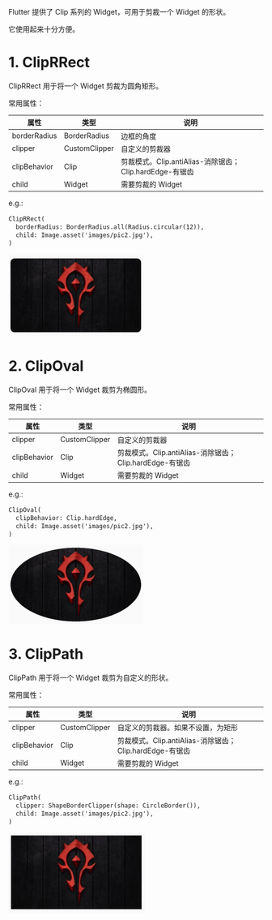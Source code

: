 Flutter 提供了 Clip 系列的 Widget，可用于剪裁一个 Widget 的形状。  

它使用起来十分方便。  

# 1. ClipRRect

ClipRRect 用于将一个 Widget 剪裁为圆角矩形。

常用属性：  

|属性|类型|说明|
|---|---|---|
|borderRadius|BorderRadius|边框的角度|
|clipper|CustomClipper<RRect>|自定义的剪裁器|
|clipBehavior|Clip|剪裁模式。Clip.antiAlias-消除锯齿；Clip.hardEdge-有锯齿|
|child|Widget|需要剪裁的 Widget|

e.g.:  

```
ClipRRect(
  borderRadius: BorderRadius.all(Radius.circular(12)),
  child: Image.asset('images/pic2.jpg'),
)
```

![](https://raw.githubusercontent.com/chenBingX/img/master/Flutter/ClipRRect.png)

# 2. ClipOval

ClipOval 用于将一个 Widget 裁剪为椭圆形。  

常用属性：  

|属性|类型|说明|
|---|---|---|
|clipper|CustomClipper<Rect>|自定义的剪裁器|
|clipBehavior|Clip|剪裁模式。Clip.antiAlias-消除锯齿；Clip.hardEdge-有锯齿|
|child|Widget|需要剪裁的 Widget|


e.g.:  

```
ClipOval(
  clipBehavior: Clip.hardEdge,
  child: Image.asset('images/pic2.jpg'),
)
```

![](https://raw.githubusercontent.com/chenBingX/img/master/Flutter/ClipOval.png)


# 3. ClipPath

ClipPath 用于将一个 Widget 裁剪为自定义的形状。  

常用属性：  

|属性|类型|说明|
|---|---|---|
|clipper|CustomClipper<Path>|自定义的剪裁器。如果不设置，为矩形|
|clipBehavior|Clip|剪裁模式。Clip.antiAlias-消除锯齿；Clip.hardEdge-有锯齿|
|child|Widget|需要剪裁的 Widget|


e.g.:  

```
ClipPath(
  clipper: ShapeBorderClipper(shape: CircleBorder()),
  child: Image.asset('images/pic2.jpg'),
)
```

![](https://raw.githubusercontent.com/chenBingX/img/master/Flutter/ClipPath.png)

